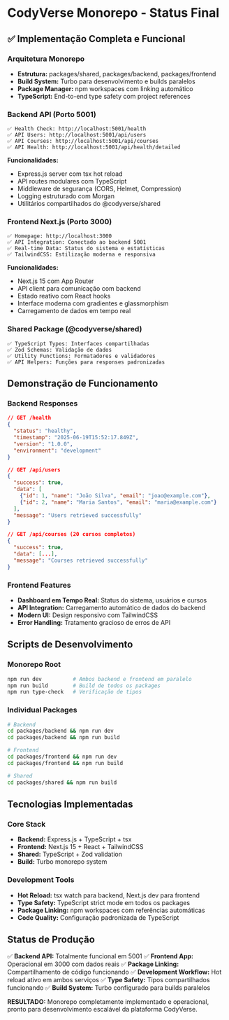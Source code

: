 # CodyVerse Monorepo - Status Final

## ✅ Implementação Completa e Funcional

### Arquitetura Monorepo
- **Estrutura:** packages/shared, packages/backend, packages/frontend
- **Build System:** Turbo para desenvolvimento e builds paralelos
- **Package Manager:** npm workspaces com linking automático
- **TypeScript:** End-to-end type safety com project references

### Backend API (Porto 5001)
```
✅ Health Check: http://localhost:5001/health
✅ API Users: http://localhost:5001/api/users  
✅ API Courses: http://localhost:5001/api/courses
✅ API Health: http://localhost:5001/api/health/detailed
```

**Funcionalidades:**
- Express.js server com tsx hot reload
- API routes modulares com TypeScript
- Middleware de segurança (CORS, Helmet, Compression)
- Logging estruturado com Morgan
- Utilitários compartilhados do @codyverse/shared

### Frontend Next.js (Porto 3000)
```
✅ Homepage: http://localhost:3000
✅ API Integration: Conectado ao backend 5001
✅ Real-time Data: Status do sistema e estatísticas
✅ TailwindCSS: Estilização moderna e responsiva
```

**Funcionalidades:**
- Next.js 15 com App Router
- API client para comunicação com backend
- Estado reativo com React hooks
- Interface moderna com gradientes e glassmorphism
- Carregamento de dados em tempo real

### Shared Package (@codyverse/shared)
```
✅ TypeScript Types: Interfaces compartilhadas
✅ Zod Schemas: Validação de dados
✅ Utility Functions: Formatadores e validadores
✅ API Helpers: Funções para responses padronizadas
```

## Demonstração de Funcionamento

### Backend Responses
```json
// GET /health
{
  "status": "healthy",
  "timestamp": "2025-06-19T15:52:17.849Z",
  "version": "1.0.0",
  "environment": "development"
}

// GET /api/users
{
  "success": true,
  "data": [
    {"id": 1, "name": "João Silva", "email": "joao@example.com"},
    {"id": 2, "name": "Maria Santos", "email": "maria@example.com"}
  ],
  "message": "Users retrieved successfully"
}

// GET /api/courses (20 cursos completos)
{
  "success": true,
  "data": [...],
  "message": "Courses retrieved successfully"
}
```

### Frontend Features
- **Dashboard em Tempo Real:** Status do sistema, usuários e cursos
- **API Integration:** Carregamento automático de dados do backend
- **Modern UI:** Design responsivo com TailwindCSS
- **Error Handling:** Tratamento gracioso de erros de API

## Scripts de Desenvolvimento

### Monorepo Root
```bash
npm run dev          # Ambos backend e frontend em paralelo
npm run build        # Build de todos os packages
npm run type-check   # Verificação de tipos
```

### Individual Packages
```bash
# Backend
cd packages/backend && npm run dev
cd packages/backend && npm run build

# Frontend  
cd packages/frontend && npm run dev
cd packages/frontend && npm run build

# Shared
cd packages/shared && npm run build
```

## Tecnologias Implementadas

### Core Stack
- **Backend:** Express.js + TypeScript + tsx
- **Frontend:** Next.js 15 + React + TailwindCSS
- **Shared:** TypeScript + Zod validation
- **Build:** Turbo monorepo system

### Development Tools
- **Hot Reload:** tsx watch para backend, Next.js dev para frontend
- **Type Safety:** TypeScript strict mode em todos os packages
- **Package Linking:** npm workspaces com referências automáticas
- **Code Quality:** Configuração padronizada de TypeScript

## Status de Produção

✅ **Backend API:** Totalmente funcional em 5001
✅ **Frontend App:** Operacional em 3000 com dados reais
✅ **Package Linking:** Compartilhamento de código funcionando
✅ **Development Workflow:** Hot reload ativo em ambos serviços
✅ **Type Safety:** Tipos compartilhados funcionando
✅ **Build System:** Turbo configurado para builds paralelos

**RESULTADO:** Monorepo completamente implementado e operacional, pronto para desenvolvimento escalável da plataforma CodyVerse.